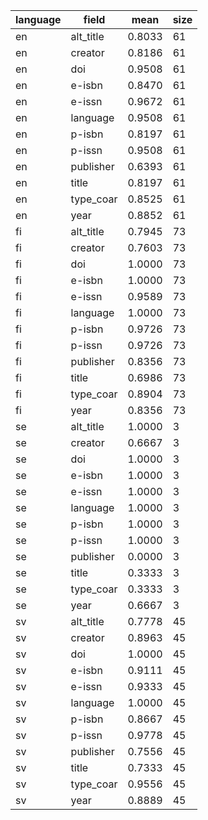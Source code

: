 | language   | field     |   mean |   size |
|------------|-----------|--------|--------|
| en         | alt_title | 0.8033 |     61 |
| en         | creator   | 0.8186 |     61 |
| en         | doi       | 0.9508 |     61 |
| en         | e-isbn    | 0.8470 |     61 |
| en         | e-issn    | 0.9672 |     61 |
| en         | language  | 0.9508 |     61 |
| en         | p-isbn    | 0.8197 |     61 |
| en         | p-issn    | 0.9508 |     61 |
| en         | publisher | 0.6393 |     61 |
| en         | title     | 0.8197 |     61 |
| en         | type_coar | 0.8525 |     61 |
| en         | year      | 0.8852 |     61 |
| fi         | alt_title | 0.7945 |     73 |
| fi         | creator   | 0.7603 |     73 |
| fi         | doi       | 1.0000 |     73 |
| fi         | e-isbn    | 1.0000 |     73 |
| fi         | e-issn    | 0.9589 |     73 |
| fi         | language  | 1.0000 |     73 |
| fi         | p-isbn    | 0.9726 |     73 |
| fi         | p-issn    | 0.9726 |     73 |
| fi         | publisher | 0.8356 |     73 |
| fi         | title     | 0.6986 |     73 |
| fi         | type_coar | 0.8904 |     73 |
| fi         | year      | 0.8356 |     73 |
| se         | alt_title | 1.0000 |      3 |
| se         | creator   | 0.6667 |      3 |
| se         | doi       | 1.0000 |      3 |
| se         | e-isbn    | 1.0000 |      3 |
| se         | e-issn    | 1.0000 |      3 |
| se         | language  | 1.0000 |      3 |
| se         | p-isbn    | 1.0000 |      3 |
| se         | p-issn    | 1.0000 |      3 |
| se         | publisher | 0.0000 |      3 |
| se         | title     | 0.3333 |      3 |
| se         | type_coar | 0.3333 |      3 |
| se         | year      | 0.6667 |      3 |
| sv         | alt_title | 0.7778 |     45 |
| sv         | creator   | 0.8963 |     45 |
| sv         | doi       | 1.0000 |     45 |
| sv         | e-isbn    | 0.9111 |     45 |
| sv         | e-issn    | 0.9333 |     45 |
| sv         | language  | 1.0000 |     45 |
| sv         | p-isbn    | 0.8667 |     45 |
| sv         | p-issn    | 0.9778 |     45 |
| sv         | publisher | 0.7556 |     45 |
| sv         | title     | 0.7333 |     45 |
| sv         | type_coar | 0.9556 |     45 |
| sv         | year      | 0.8889 |     45 |
